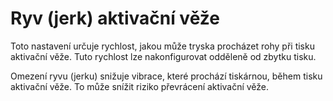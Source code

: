 Ryv (jerk) aktivační věže
====
Toto nastavení určuje rychlost, jakou může tryska procházet rohy při tisku aktivační věže. Tuto rychlost lze nakonfigurovat odděleně od zbytku tisku.

Omezení ryvu (jerku) snižuje vibrace, které prochází tiskárnou, během tisku aktivační věže. To může snížit riziko převrácení aktivační věže.

<!--if cura_version <= 4.1:Ryv (jerk) aktivační věže má významný účinek, pokud je použita [čtvercová aktivační věž](../dual/prime_tower_circular.md), protože tu jsou rohy. Při kruhové aktivační věži je vliv tohoto ryvu (jerku) zanedbatelný, protože rohy aktivační věže jsou velmi tupé. Směr se příliš nemění, takže i malé hodnoty ryvu (jerku) umožňují, aby tryska pokračovala maximální rychlostí.-->
